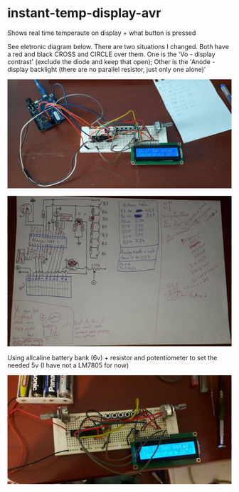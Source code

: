 # instant-temp-display-avr
Shows real time temperaute on display + what button is pressed

See eletronic diagram below.
There are two situations I changed. Both have a red and black CROSS and CIRCLE over them. One is the 'Vo - display contrast' (exclude the diode and keep that open); Other is the 'Anode - display backlight (there are no parallel resistor, just only one alone)' 

![imagem2](https://github.com/PJbourne/instant-temp-display-avr/blob/main/photo_2021-02-18_13-33-24.jpg)

![imagem](https://github.com/PJbourne/instant-temp-display-avr/blob/main/photo_2021-02-18_12-55-13.jpg)

Using allcaline battery bank (6v) + resistor and potentiometer to set the needed 5v (I have not a LM7805 for now)

![imagem3](https://github.com/PJbourne/instant-temp-display-avr/blob/main/source-battery.jpeg)
